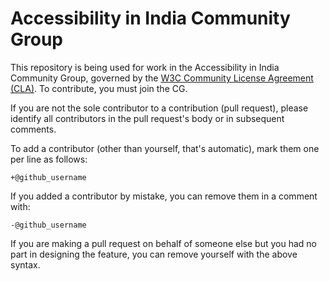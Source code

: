 # Accessibility in India Community Group

This repository is being used for work in the Accessibility in India Community Group, governed by the [W3C Community License 
Agreement (CLA)](http://www.w3.org/community/about/agreements/cla/). To contribute, you must join 
the CG. 

If you are not the sole contributor to a contribution (pull request), please identify all 
contributors in the pull request's body or in subsequent comments.

To add a contributor (other than yourself, that's automatic), mark them one per line as follows:

```
+@github_username
```

If you added a contributor by mistake, you can remove them in a comment with:

```
-@github_username
```

If you are making a pull request on behalf of someone else but you had no part in designing the 
feature, you can remove yourself with the above syntax.
